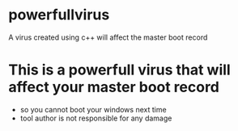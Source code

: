 # powerfullvirus
A virus created using c++ will affect the master boot record
# This is a powerfull virus that will affect your master boot record
- so you cannot boot your windows next time
- tool author is not responsible for any damage
